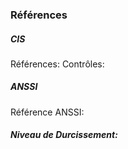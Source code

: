 ### Références

##### CIS
Références:
Contrôles:

##### ANSSI
Référence ANSSI:

##### Niveau de Durcissement:
